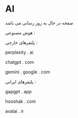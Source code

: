 # AI
صفحه در حال به روز رسانی می باشد

هوش مصنوعی :

پلتفرهای خارجی :

perplexity  .  ai

chatgpt  .  com

gemini . google . com

پلتفرهای ایرانی :


gapgpt  .  app

hooshak  . com

avalai   . ir

